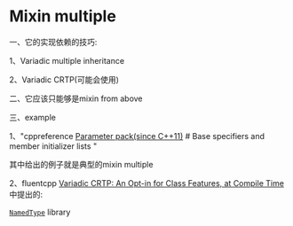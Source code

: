 # Mixin multiple

一、它的实现依赖的技巧:

1、Variadic multiple inheritance

2、Variadic CRTP(可能会使用)

二、它应该只能够是mixin from above



三、example

1、"cppreference [Parameter pack(since C++11)](https://en.cppreference.com/w/cpp/language/parameter_pack) # Base specifiers and member initializer lists "

其中给出的例子就是典型的mixin multiple

2、fluentcpp [Variadic CRTP: An Opt-in for Class Features, at Compile Time](https://www.fluentcpp.com/2018/06/22/variadic-crtp-opt-in-for-class-features-at-compile-time/) 中提出的: 

[`NamedType`](http://github.com/joboccara/NamedType) library

